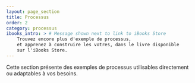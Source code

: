 ```yaml
---
layout: page_section
title: Processus
order: 2
category: processus
ibooks_intro: > # Message shown next to link to iBooks Store
    Trouvez encore plus d'exemple de processus, 
    et apprenez à construire les votres, dans le livre disponible 
    sur l'iBooks Store.
---
```


Cette section présente des exemples de processus utilisables directement 
ou adaptables à vos besoins.
